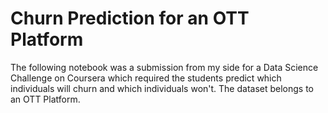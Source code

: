 # Churn Prediction for an OTT Platform
The following notebook was a submission from my side for a Data Science Challenge on Coursera which required the students predict which individuals will churn and which individuals won't.
The dataset belongs to an OTT Platform.
